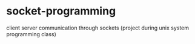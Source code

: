 # socket-programming
client server communication through sockets (project during unix system programming class)
